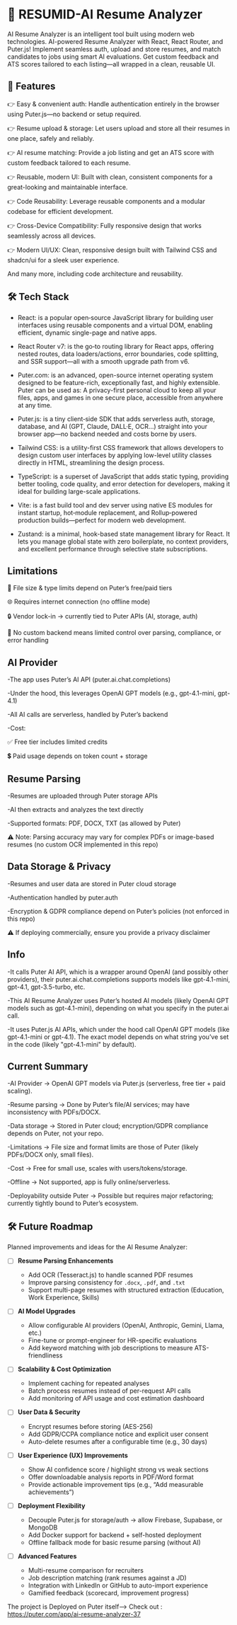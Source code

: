 # 🧠  RESUMID-AI Resume Analyzer

AI Resume Analyzer is an intelligent tool built using modern web technologies. AI-powered Resume Analyzer with React, React Router, and Puter.js! Implement seamless auth, upload and store resumes, and match candidates to jobs using smart AI evaluations. Get custom feedback and ATS scores tailored to each listing—all wrapped in a clean, reusable UI.

## 🚀 Features
👉 Easy & convenient auth: Handle authentication entirely in the browser using Puter.js—no backend or setup required.

👉 Resume upload & storage: Let users upload and store all their resumes in one place, safely and reliably.

👉 AI resume matching: Provide a job listing and get an ATS score with custom feedback tailored to each resume.

👉 Reusable, modern UI: Built with clean, consistent components for a great-looking and maintainable interface.

👉 Code Reusability: Leverage reusable components and a modular codebase for efficient development.

👉 Cross-Device Compatibility: Fully responsive design that works seamlessly across all devices.

👉 Modern UI/UX: Clean, responsive design built with Tailwind CSS and shadcn/ui for a sleek user experience.

And many more, including code architecture and reusability.

## 🛠️ Tech Stack
- React: is a popular open‑source JavaScript library for building user interfaces using reusable components and a virtual DOM, enabling efficient, dynamic single-page and native apps.

- React Router v7: is the go‑to routing library for React apps, offering nested routes, data loaders/actions, error boundaries, code splitting, and SSR support—all with a smooth upgrade path from v6.

- Puter.com: is an advanced, open-source internet operating system designed to be feature-rich, exceptionally fast, and highly extensible. Puter can be used as: A privacy-first personal cloud to keep all your files, apps, and games in one secure place, accessible from anywhere at any time.

- Puter.js: is a tiny client‑side SDK that adds serverless auth, storage, database, and AI (GPT, Claude, DALL·E, OCR…) straight into your browser app—no backend needed and costs borne by users.

- Tailwind CSS: is a utility-first CSS framework that allows developers to design custom user interfaces by applying low-level utility classes directly in HTML, streamlining the design process.

- TypeScript: is a superset of JavaScript that adds static typing, providing better tooling, code quality, and error detection for developers, making it ideal for building large-scale applications.

- Vite: is a fast build tool and dev server using native ES modules for instant startup, hot‑module replacement, and Rollup‑powered production builds—perfect for modern web development.

- Zustand: is a minimal, hook-based state management library for React. It lets you manage global state with zero boilerplate, no context providers, and excellent performance through selective state subscriptions.




## Limitations

📄 File size & type limits depend on Puter’s free/paid tiers

🌐 Requires internet connection (no offline mode)

🔒 Vendor lock-in → currently tied to Puter APIs (AI, storage, auth)

🧪 No custom backend means limited control over parsing, compliance, or error handling




## AI Provider

-The app uses Puter’s AI API (puter.ai.chat.completions)

-Under the hood, this leverages OpenAI GPT models (e.g., gpt-4.1-mini, gpt-4.1)

-All AI calls are serverless, handled by Puter’s backend

-Cost:

✅ Free tier includes limited credits

💲 Paid usage depends on token count + storage



## Resume Parsing

-Resumes are uploaded through Puter storage APIs

-AI then extracts and analyzes the text directly

-Supported formats: PDF, DOCX, TXT (as allowed by Puter)

⚠️ Note: Parsing accuracy may vary for complex PDFs or image-based resumes (no custom OCR implemented in this repo)



## Data Storage & Privacy

-Resumes and user data are stored in Puter cloud storage

-Authentication handled by puter.auth

-Encryption & GDPR compliance depend on Puter’s policies (not enforced in this repo)

⚠️ If deploying commercially, ensure you provide a privacy disclaimer



## Info
-It calls Puter AI API, which is a wrapper around OpenAI (and possibly other providers), their puter.ai.chat.completions supports models like gpt-4.1-mini, gpt-4.1, gpt-3.5-turbo, etc.

-This AI Resume Analyzer uses Puter’s hosted AI models (likely OpenAI GPT models such as gpt-4.1-mini), depending on what you specify in the puter.ai call.

-It uses Puter.js AI APIs, which under the hood call OpenAI GPT models (like gpt-4.1-mini or gpt-4.1). The exact model depends on what string you’ve set in the code (likely "gpt-4.1-mini" by default).



## Current Summary
-AI Provider → OpenAI GPT models via Puter.js (serverless, free tier + paid scaling).

-Resume parsing → Done by Puter’s file/AI services; may have inconsistency with PDFs/DOCX.

-Data storage → Stored in Puter cloud; encryption/GDPR compliance depends on Puter, not your repo.

-Limitations → File size and format limits are those of Puter (likely PDFs/DOCX only, small files).

-Cost → Free for small use, scales with users/tokens/storage.

-Offline → Not supported, app is fully online/serverless.

-Deployability outside Puter → Possible but requires major refactoring; currently tightly bound to Puter’s ecosystem.





## 🛠️ Future Roadmap  

Planned improvements and ideas for the AI Resume Analyzer:  

- [ ] **Resume Parsing Enhancements**  
  - Add OCR (Tesseract.js) to handle scanned PDF resumes  
  - Improve parsing consistency for `.docx`, `.pdf`, and `.txt`  
  - Support multi-page resumes with structured extraction (Education, Work Experience, Skills)  

- [ ] **AI Model Upgrades**  
  - Allow configurable AI providers (OpenAI, Anthropic, Gemini, Llama, etc.)  
  - Fine-tune or prompt-engineer for HR-specific evaluations  
  - Add keyword matching with job descriptions to measure ATS-friendliness  

- [ ] **Scalability & Cost Optimization**  
  - Implement caching for repeated analyses  
  - Batch process resumes instead of per-request API calls  
  - Add monitoring of API usage and cost estimation dashboard  

- [ ] **User Data & Security**  
  - Encrypt resumes before storing (AES-256)  
  - Add GDPR/CCPA compliance notice and explicit user consent  
  - Auto-delete resumes after a configurable time (e.g., 30 days)  

- [ ] **User Experience (UX) Improvements**  
  - Show AI confidence score / highlight strong vs weak sections  
  - Offer downloadable analysis reports in PDF/Word format  
  - Provide actionable improvement tips (e.g., “Add measurable achievements”)  

- [ ] **Deployment Flexibility**  
  - Decouple Puter.js for storage/auth → allow Firebase, Supabase, or MongoDB  
  - Add Docker support for backend + self-hosted deployment  
  - Offline fallback mode for basic resume parsing (without AI)  

- [ ] **Advanced Features**  
  - Multi-resume comparison for recruiters  
  - Job description matching (rank resumes against a JD)  
  - Integration with LinkedIn or GitHub to auto-import experience  
  - Gamified feedback (scorecard, improvement progress)  
































The project is Deployed on Puter itself--> 
Check out : https://puter.com/app/ai-resume-analyzer-37
